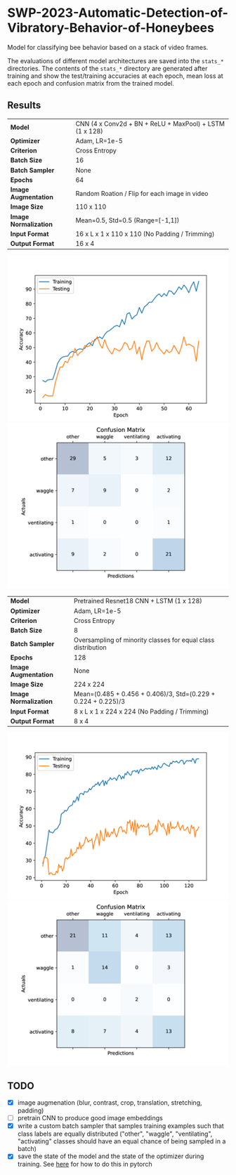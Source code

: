 # SWP-2023-Automatic-Detection-of-Vibratory-Behavior-of-Honeybees

Model for classifying bee behavior based on a stack of video frames.

The evaluations of different model architectures are saved into the `stats_*` directories.
The contents of the `stats_*` directory are generated after training and show the test/training accuracies at each epoch,
mean loss at each epoch and confusion matrix from the trained model.

## Results

<table>
      <tr><td><b>Model</b></td><td>CNN (4 x Conv2d + BN + ReLU + MaxPool) + LSTM (1 x 128)</td></tr>
      <tr></tr>
      <tr><td><b>Optimizer</b></td><td>Adam, LR=1e-5</td></tr>
      <tr></tr>
      <tr><td><b>Criterion</b></td><td>Cross Entropy</td></tr>
      <tr></tr>
      <tr><td><b>Batch Size</b></td><td>16</td></tr>
      <tr></tr>
      <tr><td><b>Batch Sampler</b></td><td>None</td></tr>
      <tr></tr>
      <tr><td><b>Epochs</b></td><td>64</td></tr>
      <tr></tr>
      <tr><td><b>Image Augmentation</b></td><td>Random Roation / Flip for each image in video</td></tr>
      <tr></tr>
      <tr><td><b>Image Size</b></td><td>110 x 110</td></tr>
      <tr></tr>
      <tr><td><b>Image Normalization</b></td><td>Mean=0.5, Std=0.5 (Range=[-1,1])</td></tr>
      <tr></tr>
      <tr><td><b>Input Format</b></td><td>16 x L x 1 x 110 x 110 (No Padding / Trimming)</td></tr>
      <tr></tr>
      <tr><td><b>Output Format</b></td><td>16 x 4</td></tr>
</table>

![Accuracy](stats_20230602T2153/accuracy.jpg)
![Confusion Matrix](stats_20230602T2153/confusion.jpg)

<table>
      <tr><td><b>Model</b></td><td>Pretrained Resnet18 CNN + LSTM (1 x 128)</td></tr>
      <tr></tr>
      <tr><td><b>Optimizer</b></td><td>Adam, LR=1e-5</td></tr>
      <tr></tr>
      <tr><td><b>Criterion</b></td><td>Cross Entropy</td></tr>
      <tr></tr>
      <tr><td><b>Batch Size</b></td><td>8</td></tr>
      <tr></tr>
      <tr><td><b>Batch Sampler</b></td><td>Oversampling of minority classes for equal class distribution</td></tr>
      <tr></tr>
      <tr><td><b>Epochs</b></td><td>128</td></tr>
      <tr></tr>
      <tr><td><b>Image Augmentation</b></td><td>None</td></tr>
      <tr></tr>
      <tr><td><b>Image Size</b></td><td>224 x 224</td></tr>
      <tr></tr>
      <tr><td><b>Image Normalization</b></td><td>Mean=(0.485 + 0.456 + 0.406)/3, Std=(0.229 + 0.224 + 0.225)/3
      <tr></tr>
      <tr><td><b>Input Format</b></td><td>8 x L x 1 x 224 x 224 (No Padding / Trimming)</td></tr>
      <tr></tr>
      <tr><td><b>Output Format</b></td><td>8 x 4</td></tr>
</table>

![Accuracy](stats_20230628T2053/accuracy.jpg)
![Confusion Matrix](stats_20230628T2053/confusion.jpg)

## TODO

-   [x] image augmenation (blur, contrast, crop, translation, stretching, padding)
-   [ ] pretrain CNN to produce good image embeddings
-   [x] write a custom batch sampler that samples training examples such that class labels are equally distributed ("other", "waggle", "ventilating", "activating" classes should have an equal chance of being sampled in a batch)
-   [x] save the state of the model and the state of the optimizer during training. See [here](https://pytorch.org/tutorials/beginner/saving_loading_models.html) for how to do this in pytorch
